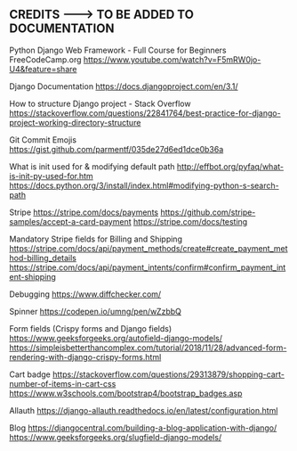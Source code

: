 ## CREDITS ---> TO BE ADDED TO DOCUMENTATION
Python Django Web Framework - Full Course for Beginners
FreeCodeCamp.org
https://www.youtube.com/watch?v=F5mRW0jo-U4&feature=share

Django Documentation
https://docs.djangoproject.com/en/3.1/

How to structure Django project - Stack Overflow
https://stackoverflow.com/questions/22841764/best-practice-for-django-project-working-directory-structure

Git Commit Emojis 
https://gist.github.com/parmentf/035de27d6ed1dce0b36a

What is init used for & modifying default path
http://effbot.org/pyfaq/what-is-init-py-used-for.htm
https://docs.python.org/3/install/index.html#modifying-python-s-search-path

Stripe
https://stripe.com/docs/payments
https://github.com/stripe-samples/accept-a-card-payment
https://stripe.com/docs/testing

Mandatory Stripe fields for Billing and Shipping
https://stripe.com/docs/api/payment_methods/create#create_payment_method-billing_details
https://stripe.com/docs/api/payment_intents/confirm#confirm_payment_intent-shipping

Debugging
https://www.diffchecker.com/

Spinner
https://codepen.io/umng/pen/wZzbbQ

Form fields (Crispy forms and Django fields)
https://www.geeksforgeeks.org/autofield-django-models/
https://simpleisbetterthancomplex.com/tutorial/2018/11/28/advanced-form-rendering-with-django-crispy-forms.html

Cart badge
https://stackoverflow.com/questions/29313879/shopping-cart-number-of-items-in-cart-css
https://www.w3schools.com/bootstrap4/bootstrap_badges.asp

Allauth
https://django-allauth.readthedocs.io/en/latest/configuration.html

Blog
https://djangocentral.com/building-a-blog-application-with-django/
https://www.geeksforgeeks.org/slugfield-django-models/


